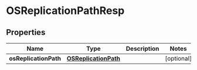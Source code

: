 # OSReplicationPathResp

## Properties
Name | Type | Description | Notes
------------ | ------------- | ------------- | -------------
**osReplicationPath** | [**OSReplicationPath**](OSReplicationPath.md) |  |  [optional]
